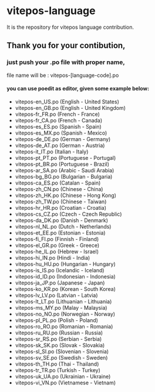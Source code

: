 # vitepos-language
It is the repository for vitepos language contribution.

## Thank you for your contibution, 
### just push your .po file with proper name, 
file name will be : vitepos-[language-code].po
#### you can use poedit as editor, given some example below:

- vitepos-en_US.po (English - United States)
- vitepos-en_GB.po (English - United Kingdom)
- vitepos-fr_FR.po (French - France)
- vitepos-fr_CA.po (French - Canada)
- vitepos-es_ES.po (Spanish - Spain)
- vitepos-es_MX.po (Spanish - Mexico)
- vitepos-de_DE.po (German - Germany)
- vitepos-de_AT.po (German - Austria)
- vitepos-it_IT.po (Italian - Italy)
- vitepos-pt_PT.po (Portuguese - Portugal)
- vitepos-pt_BR.po (Portuguese - Brazil)
- vitepos-ar_SA.po (Arabic - Saudi Arabia)
- vitepos-bg_BG.po (Bulgarian - Bulgaria)
- vitepos-ca_ES.po (Catalan - Spain)
- vitepos-zh_CN.po (Chinese - China)
- vitepos-zh_HK.po (Chinese - Hong Kong)
- vitepos-zh_TW.po (Chinese - Taiwan)
- vitepos-hr_HR.po (Croatian - Croatia)
- vitepos-cs_CZ.po (Czech - Czech Republic)
- vitepos-da_DK.po (Danish - Denmark)
- vitepos-nl_NL.po (Dutch - Netherlands)
- vitepos-et_EE.po (Estonian - Estonia)
- vitepos-fi_FI.po (Finnish - Finland)
- vitepos-el_GR.po (Greek - Greece)
- vitepos-he_IL.po (Hebrew - Israel)
- vitepos-hi_IN.po (Hindi - India)
- vitepos-hu_HU.po (Hungarian - Hungary)
- vitepos-is_IS.po (Icelandic - Iceland)
- vitepos-id_ID.po (Indonesian - Indonesia)
- vitepos-ja_JP.po (Japanese - Japan)
- vitepos-ko_KR.po (Korean - South Korea)
- vitepos-lv_LV.po (Latvian - Latvia)
- vitepos-lt_LT.po (Lithuanian - Lithuania)
- vitepos-ms_MY.po (Malay - Malaysia)
- vitepos-no_NO.po (Norwegian - Norway)
- vitepos-pl_PL.po (Polish - Poland)
- vitepos-ro_RO.po (Romanian - Romania)
- vitepos-ru_RU.po (Russian - Russia)
- vitepos-sr_RS.po (Serbian - Serbia)
- vitepos-sk_SK.po (Slovak - Slovakia)
- vitepos-sl_SI.po (Slovenian - Slovenia)
- vitepos-sv_SE.po (Swedish - Sweden)
- vitepos-th_TH.po (Thai - Thailand)
- vitepos-tr_TR.po (Turkish - Turkey)
- vitepos-uk_UA.po (Ukrainian - Ukraine)
- vitepos-vi_VN.po (Vietnamese - Vietnam)
